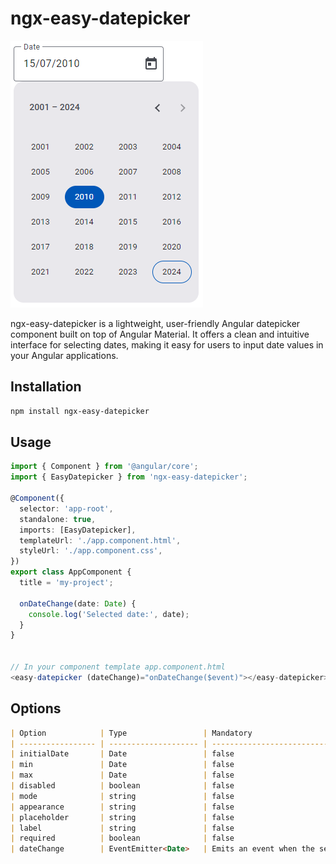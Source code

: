 # ngx-easy-datepicker

![Example Image](https://github.com/PsySanchez/ngx-easy-datepicker/blob/master/datepicker.png)

ngx-easy-datepicker is a lightweight, user-friendly Angular datepicker component built on top of Angular Material. It offers a clean and intuitive interface for selecting dates, making it easy for users to input date values in your Angular applications.

## Installation

```bash
npm install ngx-easy-datepicker
```

## Usage

```typescript
import { Component } from '@angular/core';
import { EasyDatepicker } from 'ngx-easy-datepicker';

@Component({
  selector: 'app-root',
  standalone: true,
  imports: [EasyDatepicker],
  templateUrl: './app.component.html',
  styleUrl: './app.component.css',
})
export class AppComponent {
  title = 'my-project';

  onDateChange(date: Date) {
    console.log('Selected date:', date);
  }
}


// In your component template app.component.html
<easy-datepicker (dateChange)="onDateChange($event)"></easy-datepicker>
```

## Options

```markdown
| Option            | Type                 | Mandatory                                      | Description                                                           |
| ----------------- | -------------------- | ---------------------------------------------- | --------------------------------------------------------------------- | ----------- | ------------ |
| initialDate       | Date                 | false                                          | Sets the initial date.                                                |
| min               | Date                 | false                                          | Specifies the earliest selectable date.                               |
| max               | Date                 | false                                          | Defines the latest selectable date (by default 120 years).            |
| disabled          | boolean              | false                                          | Disables the datepicker.                                              |
| mode              | string               | false                                          | Controls the level of detail displayed in the datepicker ("YEAR"      | "MONTHYEAR" | "FULLDATE"). |
| appearance        | string               | false                                          | Determines the visual style of the datepicker ("outline"              | "fill").    |
| placeholder       | string               | false                                          | Sets the placeholder text displayed when no date is selected.         |
| label             | string               | false                                          | Provides a label for the datepicker field.                            |
| required          | boolean              | false                                          | Makes the datepicker field mandatory.                                 |
| dateChange        | EventEmitter<Date>   | Emits an event when the selected date changes. |
```
